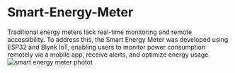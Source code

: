 # Smart-Energy-Meter
Traditional energy meters lack real-time monitoring and remote accessibility. To address this, the Smart Energy Meter was developed using ESP32 and Blynk IoT, enabling users to monitor power consumption remotely via a mobile app, receive alerts, and optimize energy usage.
![smart energy meter photot](https://github.com/user-attachments/assets/09fc3013-3f53-4cf9-a785-b2d67604868d)
